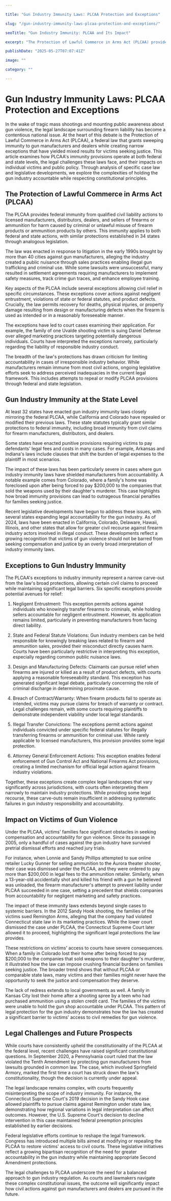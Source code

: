 ```yaml
---

title: "Gun Industry Immunity Laws: PLCAA Protection and Exceptions"

slug: "/gun-industry-immunity-laws-plcaa-protection-and-exceptions/"

seoTitle: "Gun Industry Immunity: PLCAA and Its Impact"

excerpt: "The Protection of Lawful Commerce in Arms Act (PLCAA) provides sweeping immunity to gun manufacturers and dealers, with limited exceptions. This article examines the law's federal and state-level applications, its impact on victims' rights, and ongoing legal challenges to its constitutionality."

publishDate: "2025-05-27T07:07:41Z"

image: ""

category: ""

---
```



# Gun Industry Immunity Laws: PLCAA Protection and Exceptions

In the wake of tragic mass shootings and mounting public awareness about gun violence, the legal landscape surrounding firearm liability has become a contentious national issue. At the heart of this debate is the Protection of Lawful Commerce in Arms Act (PLCAA), a federal law that grants sweeping immunity to gun manufacturers and dealers while creating narrow exceptions that have yielded mixed results for victims seeking justice. This article examines how PLCAA's immunity provisions operate at both federal and state levels, the legal challenges these laws face, and their impacts on individual victims and public policy. Through analysis of specific case law and legislative developments, we explore the complexities of holding the gun industry accountable while respecting constitutional principles.


## The Protection of Lawful Commerce in Arms Act (PLCAA)

The PLCAA provides federal immunity from qualified civil liability actions to licensed manufacturers, distributors, dealers, and sellers of firearms or ammunition for harm caused by criminal or unlawful misuse of firearm products or ammunition products by others. This immunity applies to both federal and state actions, with similar protections established in 34 states through analogous legislation.

The law was enacted in response to litigation in the early 1990s brought by more than 40 cities against gun manufacturers, alleging the industry created a public nuisance through sales practices enabling illegal gun trafficking and criminal use. While some lawsuits were unsuccessful, many resulted in settlement agreements requiring manufacturers to implement safety measures, track crime gun traces, and enhance employee training.

Key aspects of the PLCAA include several exceptions allowing civil relief in specific circumstances. These exceptions cover actions against negligent entrustment, violations of state or federal statutes, and product defects. Crucially, the law permits recovery for deaths, physical injuries, or property damage resulting from design or manufacturing defects when the firearm is used as intended or in a reasonably foreseeable manner.

The exceptions have led to court cases examining their application. For example, the family of one Uvalde shooting victim is suing Daniel Defense over alleged marketing practices targeting potentially dangerous individuals. Courts have interpreted the exceptions narrowly, particularly regarding the liability of responsible industry conduct.

The breadth of the law's protections has drawn criticism for limiting accountability in cases of irresponsible industry behavior. While manufacturers remain immune from most civil actions, ongoing legislative efforts seek to address perceived inadequacies in the current legal framework. This includes attempts to repeal or modify PLCAA provisions through federal and state legislation.


## Gun Industry Immunity at the State Level

At least 32 states have enacted gun industry immunity laws closely mirroring the federal PLCAA, while California and Colorado have repealed or modified their previous laws. These state statutes typically grant similar protections to federal immunity, including broad immunity from civil claims for firearm manufacturers, distributors, and dealers.

Some states have enacted punitive provisions requiring victims to pay defendants' legal fees and costs in many cases. For example, Arkansas and Indiana's laws include clauses that shift the burden of legal expenses to the plaintiff in most scenarios.

The impact of these laws has been particularly severe in cases where gun industry immunity laws have shielded manufacturers from accountability. A notable example comes from Colorado, where a family's home was foreclosed upon after being forced to pay $200,000 to the companies that sold the weapons used by their daughter's murderer. This case highlights how broad immunity provisions can lead to outrageous financial penalties for families seeking justice.

Recent legislative developments have begun to address these issues, with several states expanding legal accountability for the gun industry. As of 2024, laws have been enacted in California, Colorado, Delaware, Hawaii, Illinois, and other states that allow for greater civil recourse against firearm industry actors involved in illegal conduct. These developments reflect a growing recognition that victims of gun violence should not be barred from seeking compensation and justice by an overly broad interpretation of industry immunity laws.


## Exceptions to Gun Industry Immunity

The PLCAA's exceptions to industry immunity represent a narrow carve-out from the law's broad protections, allowing certain civil claims to proceed while maintaining significant legal barriers. Six specific exceptions provide potential avenues for relief:

1. Negligent Entrustment: This exception permits actions against individuals who knowingly transfer firearms to criminals, while holding sellers accountable for negligent entrustment. However, its application remains limited, particularly in preventing manufacturers from facing direct liability.

2. State and Federal Statute Violations: Gun industry members can be held responsible for knowingly breaking laws related to firearm and ammunition sales, provided their misconduct directly causes harm. Courts have been particularly restrictive in interpreting this exception, especially regarding common public nuisance laws.

3. Design and Manufacturing Defects: Claimants can pursue relief when firearms are injured or killed as a result of product defects, with courts applying a reasonable foreseeability standard. This exception has generated significant legal debate, particularly concerning the role of criminal discharge in determining proximate cause.

4. Breach of Contract/Warranty: When firearm products fail to operate as intended, victims may pursue claims for breach of warranty or contract. Legal challenges remain, with some courts requiring plaintiffs to demonstrate independent viability under local legal standards.

5. Illegal Transfer Convictions: The exceptions permit actions against individuals convicted under specific federal statutes for illegally transferring firearms or ammunition for criminal use. While rarely applicable to licensed manufacturers, this provision provides some legal protection.

6. Attorney General Enforcement Actions: This exception enables federal enforcement of Gun Control Act and National Firearms Act provisions, creating a limited mechanism for official legal action against firearm industry violations.

Together, these exceptions create complex legal landscapes that vary significantly across jurisdictions, with courts often interpreting them narrowly to maintain industry protections. While providing some legal recourse, these carve-outs remain insufficient in addressing systematic failures in gun industry responsibility and accountability.


## Impact on Victims of Gun Violence

Under the PLCAA, victims' families face significant obstacles in seeking compensation and accountability for gun violence. Since its passage in 2005, only a handful of cases against the gun industry have survived pretrial dismissal efforts and reached jury trials.

For instance, when Lonnie and Sandy Phillips attempted to sue online retailer Lucky Gunner for selling ammunition to the Aurora theater shooter, their case was dismissed under the PLCAA, and they were ordered to pay more than $200,000 in legal fees to the ammunition retailer. Similarly, when a 13-year-old accidentally shot and killed his friend with a gun he believed was unloaded, the firearm manufacturer's attempt to prevent liability under PLCAA succeeded in one case, setting a precedent that shields companies from accountability for negligent marketing and safety practices.

The impact of these immunity laws extends beyond single cases to systemic barriers. In the 2012 Sandy Hook shooting, the families of the victims sued Remington Arms, alleging that the company had violated Connecticut state law in its marketing practices. While the lower court dismissed the case under PLCAA, the Connecticut Supreme Court later allowed it to proceed, highlighting the significant legal protections the law provides.

These restrictions on victims' access to courts have severe consequences. When a family in Colorado lost their home after being forced to pay $200,000 to the companies that sold weapons to their daughter's murderer, it illustrated how the law can impose crushing financial burdens on families seeking justice. The broader trend shows that without PLCAA or comparable state laws, many victims and their families might never have the opportunity to seek the justice and compensation they deserve.

The lack of redress extends to local governments as well. A family in Kansas City lost their home after a shooting spree by a teen who had purchased ammunition using a stolen credit card. The families of the victims were unable to hold the gun shop accountable under PLCAA. This pattern of legal protection for the gun industry demonstrates how the law has created a significant barrier to victims' access to civil remedies for gun violence.


## Legal Challenges and Future Prospects

While courts have consistently upheld the constitutionality of the PLCAA at the federal level, recent challenges have raised significant constitutional questions. In September 2020, a Pennsylvania court ruled that the law violated the Tenth Amendment by protecting gun manufacturers from lawsuits grounded in common law. The case, which involved Springfield Armory, marked the first time a court has struck down the law's constitutionality, though the decision is currently under appeal.

The legal landscape remains complex, with courts frequently misinterpreting the scope of industry immunity. For instance, the Connecticut Supreme Court's 2019 decision in the Sandy Hook case allowed plaintiffs to pursue claims against Remington under state law, demonstrating how regional variations in legal interpretation can affect outcomes. However, the U.S. Supreme Court's decision to decline intervention in this case maintained federal preemption principles established by earlier decisions.

Federal legislative efforts continue to reshape the legal framework. Congress has introduced multiple bills aimed at modifying or repealing the PLCAA to restore victims' access to civil courts. These legislative initiatives reflect a growing bipartisan recognition of the need for greater accountability in the gun industry while maintaining appropriate Second Amendment protections.

The legal challenges to PLCAA underscore the need for a balanced approach to gun industry regulation. As courts and lawmakers navigate these complex constitutional issues, the outcome will significantly impact how civil actions against gun manufacturers and dealers are pursued in the future.

